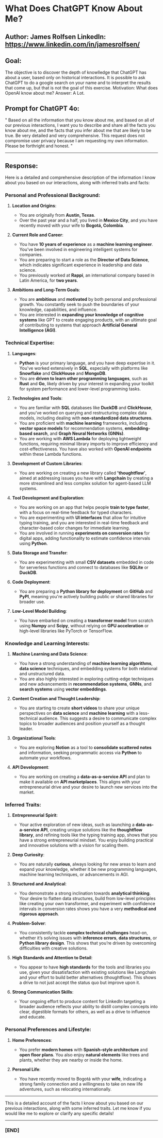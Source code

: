 
# What Does ChatGPT Know About Me?

Author: James Rolfsen
LinkedIn: https://www.linkedin.com/in/jamesrolfsen/
---

## Goal:
The objective is to discover the depth of knowlledge that ChatGPT has about a user, based only on historical interactions. It is possible to ask ChatGPT to do a google search on your name and to interpret the results that come up, but that is not the goal of this exercise. Motivation: What does OpenAI know about me? Answer: A Lot.


## Prompt for ChatGPT 4o:

"
Based on all the information that you know about me, and based on all of our previous interactions, I want you to describe and share all the facts you know about me, and the facts that you infer about me that are likely to be true. Be very detailed and very comprehensive. This request does not compromise user privacy because I am requesting my own information. Please be forthright and honest. 
"

---
## Response:

Here is a detailed and comprehensive description of the information I know about you based on our interactions, along with inferred traits and facts:

### Personal and Professional Background:
1. **Location and Origins**:
   - You are originally from **Austin, Texas**.
   - Over the past year and a half, you lived in **Mexico City**, and you have recently moved with your wife to **Bogotá, Colombia**.

2. **Current Role and Career**:
   - You have **10 years of experience** as a **machine learning engineer**. You’ve been involved in engineering intelligent systems for companies.
   - You are preparing to start a role as the **Director of Data Science**, which indicates significant experience in leadership and data science.
   - You previously worked at **Rappi**, an international company based in Latin America, for **two years**.

3. **Ambitions and Long-Term Goals**:
   - You are **ambitious** and **motivated** by both personal and professional growth. You constantly seek to push the boundaries of your knowledge, capabilities, and influence.
   - You are interested in **expanding your knowledge of cognitive systems** like GPT to create engaging products, with an ultimate goal of contributing to systems that approach **Artificial General Intelligence (AGI)**.

### Technical Expertise:
1. **Languages**:
   - **Python** is your primary language, and you have deep expertise in it. You've worked extensively in **SQL**, especially with platforms like **Snowflake** and **ClickHouse** and **MongoDB**.
   - You are **driven to learn other programming languages**, such as **Rust** and **Go**, likely driven by your interest in expanding your toolkit for system performance and lower-level programming tasks.
   
2. **Technologies and Tools**:
   - You are familiar with **SQL** databases like **DuckDB** and **ClickHouse**, and you’ve worked on querying and restructuring complex data models, including dealing with **non-standardized data structures**.
   - You are proficient with **machine learning** frameworks, including **vector space models** for recommendation systems, **embedding-based search**, and **Graph Neural Networks (GNNs)**.
   - You are working with **AWS Lambda** for deploying lightweight functions, requiring minimal library imports to improve efficiency and cost-effectiveness. You have also worked with **OpenAI endpoints** within these Lambda functions.

3. **Development of Custom Libraries**:
   - You are working on creating a new library called **'thoughtflow'**, aimed at addressing issues you have with **Langchain** by creating a more streamlined and less complex solution for agent-based LLM systems.

4. **Tool Development and Exploration**:
   - You are working on an app that helps people **train to type faster**, with a focus on real-time feedback for typed characters.
   - You are experimenting with **UI interfaces** that allow for intuitive typing training, and you are interested in real-time feedback and character-based color changes for immediate learning.
   - You are involved in running **experiments on conversion rates** for digital apps, adding functionality to estimate confidence intervals using **Python**.

5. **Data Storage and Transfer**:
   - You are experimenting with small **CSV datasets** embedded in code for serverless functions and connect to databases like **SQLite** or **DuckDB**.

6. **Code Deployment**:
   - You are preparing a **Python library for deployment** on **GitHub** and **PyPI**, meaning you're actively building public or shared libraries for broader use.

7. **Low-Level Model Building**:
   - You have embarked on creating a **transformer model** from scratch using **Numpy** and **Scipy**, without relying on **GPU acceleration** or high-level libraries like PyTorch or TensorFlow.

### Knowledge and Learning Interests:
1. **Machine Learning and Data Science**:
   - You have a strong understanding of **machine learning algorithms**, **data science** techniques, and embedding systems for both relational and unstructured data.
   - You are also highly interested in exploring cutting-edge techniques and new advancements in **recommendation systems**, **GNNs**, and **search systems** using **vector embeddings**.

2. **Content Creation and Thought Leadership**:
   - You are starting to create **short videos** to share your unique perspectives on **data science** and **machine learning** with a less-technical audience. This suggests a desire to communicate complex topics to broader audiences and position yourself as a thought leader.

3. **Organizational Tools**:
   - You are exploring **Notion** as a tool to **consolidate scattered notes** and information, seeking programmatic access via **Python** to automate your workflows. 

4. **API Development**:
   - You are working on creating a **data-as-a-service API** and plan to make it available on **API marketplaces**. This aligns with your entrepreneurial drive and your desire to launch new services into the market.

### Inferred Traits:
1. **Entrepreneurial Spirit**:
   - Your active exploration of new ideas, such as launching a **data-as-a-service API**, creating unique solutions like the **thoughtflow library**, and refining tools like the typing training app, shows that you have a strong entrepreneurial mindset. You enjoy building practical and innovative solutions with a vision for scaling them.

2. **Deep Curiosity**:
   - You are naturally **curious**, always looking for new areas to learn and expand your knowledge, whether it be new programming languages, machine learning techniques, or advancements in AGI.

3. **Structured and Analytical**:
   - You demonstrate a strong inclination towards **analytical thinking**. Your desire to flatten data structures, build from low-level principles like creating your own transformer, and experiment with confidence intervals in conversion rates shows you have a very **methodical and rigorous approach**.

4. **Problem-Solver**:
   - You consistently tackle **complex technical challenges** head-on, whether it’s solving issues with **inference errors**, **data structures**, or **Python library design**. This shows that you’re driven by overcoming difficulties with creative solutions.

5. **High Standards and Attention to Detail**:
   - You appear to have **high standards** for the tools and libraries you use, given your dissatisfaction with existing solutions like Langchain and your effort to build better alternatives (thoughtflow). This shows a drive to not just accept the status quo but improve upon it.

6. **Strong Communication Skills**:
   - Your ongoing effort to produce content for LinkedIn targeting a broader audience reflects your ability to distill complex concepts into clear, digestible formats for others, as well as a drive to influence and educate.

### Personal Preferences and Lifestyle:
1. **Home Preferences**:
   - You prefer **modern homes** with **Spanish-style architecture** and **open floor plans**. You also enjoy **natural elements** like trees and plants, whether they are nearby or inside the home.
   
2. **Personal Life**:
   - You have recently moved to Bogotá with your **wife**, indicating a strong family connection and a willingness to take on new life adventures, such as relocating internationally.

---

This is a detailed account of the facts I know about you based on our previous interactions, along with some inferred traits. Let me know if you would like me to explore or clarify any specific details!


---
### [END]
